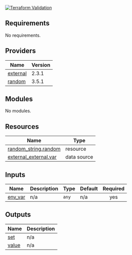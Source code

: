 
[![Terraform Validation](https://github.com/HappyPathway/terraform-env-var/actions/workflows/terraform.yaml/badge.svg)](https://github.com/HappyPathway/terraform-env-var/actions/workflows/terraform.yaml)

<!-- BEGIN_TF_DOCS -->
## Requirements

No requirements.

## Providers

| Name | Version |
|------|---------|
| <a name="provider_external"></a> [external](#provider\_external) | 2.3.1 |
| <a name="provider_random"></a> [random](#provider\_random) | 3.5.1 |

## Modules

No modules.

## Resources

| Name | Type |
|------|------|
| [random_string.random](https://registry.terraform.io/providers/hashicorp/random/latest/docs/resources/string) | resource |
| [external_external.var](https://registry.terraform.io/providers/hashicorp/external/latest/docs/data-sources/external) | data source |

## Inputs

| Name | Description | Type | Default | Required |
|------|-------------|------|---------|:--------:|
| <a name="input_env_var"></a> [env\_var](#input\_env\_var) | n/a | `any` | n/a | yes |

## Outputs

| Name | Description |
|------|-------------|
| <a name="output_set"></a> [set](#output\_set) | n/a |
| <a name="output_value"></a> [value](#output\_value) | n/a |
<!-- END_TF_DOCS -->
